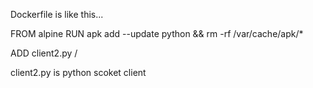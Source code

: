 Dockerfile is like this...

FROM alpine
RUN apk add --update python && rm -rf /var/cache/apk/*

ADD client2.py /

client2.py is python scoket client 

